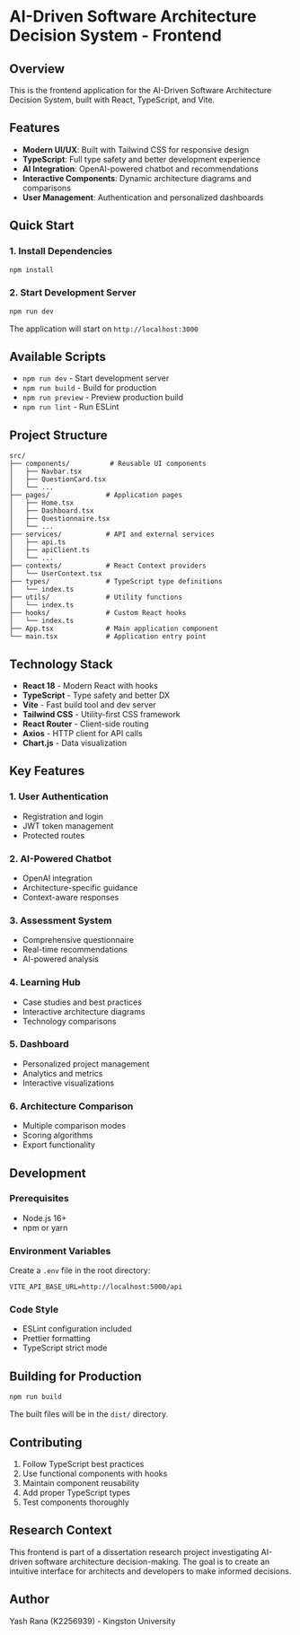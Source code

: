 # AI-Driven Software Architecture Decision System - Frontend

## Overview
This is the frontend application for the AI-Driven Software Architecture Decision System, built with React, TypeScript, and Vite.

## Features
- **Modern UI/UX**: Built with Tailwind CSS for responsive design
- **TypeScript**: Full type safety and better development experience
- **AI Integration**: OpenAI-powered chatbot and recommendations
- **Interactive Components**: Dynamic architecture diagrams and comparisons
- **User Management**: Authentication and personalized dashboards

## Quick Start

### 1. Install Dependencies
```bash
npm install
```

### 2. Start Development Server
```bash
npm run dev
```

The application will start on `http://localhost:3000`

## Available Scripts

- `npm run dev` - Start development server
- `npm run build` - Build for production
- `npm run preview` - Preview production build
- `npm run lint` - Run ESLint

## Project Structure
```
src/
├── components/          # Reusable UI components
│   ├── Navbar.tsx
│   ├── QuestionCard.tsx
│   └── ...
├── pages/              # Application pages
│   ├── Home.tsx
│   ├── Dashboard.tsx
│   ├── Questionnaire.tsx
│   └── ...
├── services/           # API and external services
│   ├── api.ts
│   ├── apiClient.ts
│   └── ...
├── contexts/           # React Context providers
│   └── UserContext.tsx
├── types/              # TypeScript type definitions
│   └── index.ts
├── utils/              # Utility functions
│   └── index.ts
├── hooks/              # Custom React hooks
│   └── index.ts
├── App.tsx             # Main application component
└── main.tsx            # Application entry point
```

## Technology Stack

- **React 18** - Modern React with hooks
- **TypeScript** - Type safety and better DX
- **Vite** - Fast build tool and dev server
- **Tailwind CSS** - Utility-first CSS framework
- **React Router** - Client-side routing
- **Axios** - HTTP client for API calls
- **Chart.js** - Data visualization

## Key Features

### 1. User Authentication
- Registration and login
- JWT token management
- Protected routes

### 2. AI-Powered Chatbot
- OpenAI integration
- Architecture-specific guidance
- Context-aware responses

### 3. Assessment System
- Comprehensive questionnaire
- Real-time recommendations
- AI-powered analysis

### 4. Learning Hub
- Case studies and best practices
- Interactive architecture diagrams
- Technology comparisons

### 5. Dashboard
- Personalized project management
- Analytics and metrics
- Interactive visualizations

### 6. Architecture Comparison
- Multiple comparison modes
- Scoring algorithms
- Export functionality

## Development

### Prerequisites
- Node.js 16+ 
- npm or yarn

### Environment Variables
Create a `.env` file in the root directory:
```env
VITE_API_BASE_URL=http://localhost:5000/api
```

### Code Style
- ESLint configuration included
- Prettier formatting
- TypeScript strict mode

## Building for Production

```bash
npm run build
```

The built files will be in the `dist/` directory.

## Contributing

1. Follow TypeScript best practices
2. Use functional components with hooks
3. Maintain component reusability
4. Add proper TypeScript types
5. Test components thoroughly

## Research Context

This frontend is part of a dissertation research project investigating AI-driven software architecture decision-making. The goal is to create an intuitive interface for architects and developers to make informed decisions.

## Author
Yash Rana (K2256939) - Kingston University
